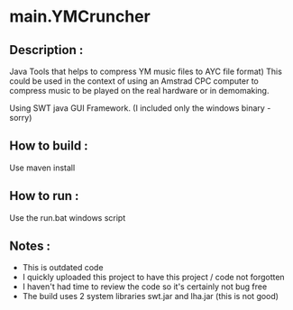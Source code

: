 # main.YMCruncher

Description :
-------------
Java Tools that helps to compress YM music files to AYC file format)
This could be used in the context of using an Amstrad CPC computer to compress music to be played on the real hardware or in demomaking.

Using SWT java GUI Framework.
(I included only the windows binary - sorry)

How to build :
--------------
Use maven install

How to run :
------------
Use the run.bat windows script

Notes :
-------
- This is outdated code
- I quickly uploaded this project to have this project / code not forgotten
- I haven't had time to review the code so it's certainly not bug free
- The build uses 2 system libraries swt.jar and lha.jar (this is not good)
